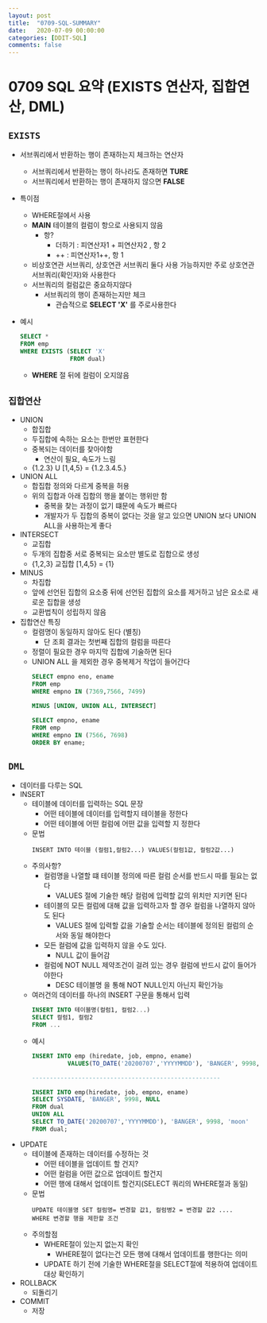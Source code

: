 ```yaml
---
layout: post
title:  "0709-SQL-SUMMARY"
date:   2020-07-09 00:00:00
categories: [DDIT-SQL]
comments: false
---
```


# 0709 SQL 요약 (EXISTS 연산자, 집합연산, DML)

## `EXISTS`
- 서브쿼리에서 반환하는 행이 존재하는지 체크하는 연산자
    - 서브쿼리에서 반환하는 행이 하나라도 존재하면 __TURE__
    - 서브쿼리에서 반환하는 행이 존재하지 않으면 __FALSE__
- 특이점
    - WHERE절에서 사용
    - __MAIN__ 테이블의 컬럼이 항으로 사용되지 않음
        - 항?
            - 더하기 : 피연산자1 + 피연산자2 , 항 2
            - ++ : 피연산자1++, 항 1 
    - 비상호연관 서브쿼리, 상호연관 서브쿼리 둘다 사용 가능하지만 주로 상호연관 서브쿼리(확인자)와 사용한다
    - 서브쿼리의 컬럼값은 중요하지않다
        - 서브쿼리의 행이 존재하는지만 체크
            - 관습적으로 __SELECT 'X'__ 를 주로사용한다

- 예시
    ```sql
    SELECT *
    FROM emp
    WHERE EXISTS (SELECT 'X'
                  FROM dual)
    ``` 
    - __WHERE__ 절 뒤에 컬럼이 오지않음
    
## `집합연산`
- UNION
    - 합집합
    - 두집합에 속하는 요소는 한번만 표현한다
    - 중복되는 데이터를 찾아야함
        - 연산이 필요, 속도가 느림
    - {1.2.3} U [1,4,5} = {1.2.3.4.5.}
- UNION ALL
    - 합집합 정의와 다르게 중복을 허용
    - 위의 집합과 아래 집합의 행을 붙이는 행위만 함
        - 중복을 찾는 과정이 없기 떄문에 속도가 빠르다 
        - 개발자가 두 집합의 중복이 없다는 것을 알고 있으면 UNION 보다 UNION ALL을 사용하는게 좋다
- INTERSECT 
    - 교집합
    - 두개의 집합중 서로 중복되는 요소만 별도로 집합으로 생성
    -  {1,2,3} 교집합 [1,4,5} = {1}         
- MINUS 
    - 차집합
    - 앞에 선언된 집합의 요소중 뒤에 선언된 집합의 요소를 제거하고 남은 요소로 새로운 집합을 생성
    - 교환법칙이 성립하지 않음       
- 집합연산 특징
    - 컬렴명이 동일하지 않아도 된다 (별칭)
        - 단 조회 결과는 첫번째 집합의 컬럼을 따른다
    - 정렬이 필요한 경우 마지막 집합에 기술하면 된다
    - UNION ALL 을 제외한 경우 중복제거 작업이 들어간다    
        ```sql
        SELECT empno eno, ename
        FROM emp
        WHERE empno IN (7369,7566, 7499)

        MINUS [UNION, UNION ALL, INTERSECT]

        SELECT empno, ename
        FROM emp
        WHERE empno IN (7566, 7698)
        ORDER BY ename;
        ```    

## `DML`
- 데이터를 다루는 SQL
- INSERT 
    - 테이블에 데이터를 입력하는 SQL 문장
        - 어떤 테이블에 데이터를 입력할지 테이블을 정한다
        - 어떤 테이블에 어떤 컬럼에 어떤 값을 입력할 지 정한다
    - 문법
        ```
        INSERT INTO 테이블 (컬럼1,컬럼2...) VALUES(컬럼1값, 컬럼2값...)
        ```
    - 주의사항?
        - 컬럼명을 나열할 떄 테이블 정의에 따른 컬럼 순서를 반드시 따를 필요는 없다
            - VALUES 절에 기술한 해당 컬럼에 입력할 값의 위치만 지키면 된다
        - 테이블의 모든 컬럼에 대해 값을 입력하고자 할 경우 컬럼을 나열하지 않아도 된다
            - VALUES 절에 입력할 값을 기술할 순서는 테이블에 정의된 컬럼의 순서와 동일 해야한다
        - 모든 컬럼에 값을 입력하지 않을 수도 있다.
            - NULL 값이 들어감
        - 컬럼에 NOT NULL 제약조건이 걸려 있는 경우 컬럼에 반드시 값이 들어가야한다
            - DESC 테이블명 을 통해 NOT NULL인지 아닌지 확인가능
    - 여러건의 데이터를 하나의 INSERT 구문을 통해서 입력
        ```sql
        INSERT INTO 테이블명(컬럼1, 컬럼2...)
        SELECT 컬럼1, 컬럼2
        FROM ...
        ```
    - 예시
        ```sql
        INSERT INTO emp (hiredate, job, empno, ename) 
                  VALUES(TO_DATE('20200707','YYYYMMDD'), 'BANGER', 9998, 'moon');
        
        -----------------------------------------------------
      
        INSERT INTO emp(hiredate, job, empno, ename)
        SELECT SYSDATE, 'BANGER', 9998, NULL
        FROM dual
        UNION ALL
        SELECT TO_DATE('20200707','YYYYMMDD'), 'BANGER', 9998, 'moon'
        FROM dual;
        ```
- UPDATE 
    - 테이블에 존재하는 데이터를 수정하는 것
        - 어떤 테이블을 업데이트 할 건지?
        - 어떤 컬럼을 어떤 값으로 업데이트 할건지
        - 어떤 행에 대해서 업데이트 할건지(SELECT 쿼리의 WHERE절과 동일)
    - 문법
        ```
        UPDATE 테이블명 SET 컬럼명= 변경할 값1, 컬럼병2 = 변경할 값2 ....
        WHERE 변경할 행을 제한할 조건
        ```
    - 주의할점
        - WHERE절이 있는지 없는지 확인
            - WHERE절이 없다는건 모든 행에 대해서 업데이트를 행한다는 의미
        - UPDATE 하기 전에 기술한 WHERE절을 SELECT절에 적용하여 업데이트 대상 확인하기
- ROLLBACK
    - 되돌리기
- COMMIT
    - 저장
